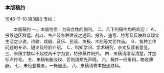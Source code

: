 ### 本版稿约

1946-11-10
第3版()
专栏：

　　本版稿约
    一、本版性质：为综合性的副刊。
    二、凡下列稿件均所欢迎：
    Ａ、报导边区群运、战斗、生产及各种建设之通讯、报告、速写、特写及反映群众现实生活之小说、诗歌、戏剧、音乐、民谣、快板、木刻等文艺作品。
    Ｂ、各种工作问题的专论、短论及经验介绍。
    Ｃ、科知学识、学术研究、杂文及读者意见。
    三、来稿字数以不超过两千字为宜，特殊稿件例外。
    四、来稿请缮写清楚，并加标点符号。
    五、来稿有删改权、否则请预先声明。
    六、稿件一经采用，略致薄酬。
    七、未经登载者，一概退还。
    八、来稿请寄本报通联科。
